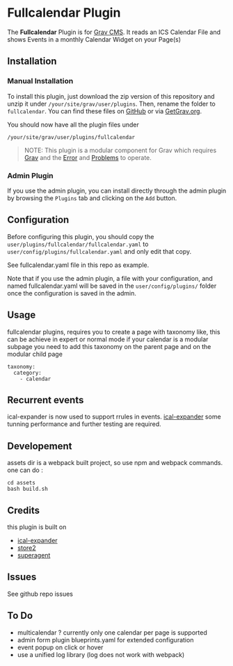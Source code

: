 # Fullcalendar Plugin

The **Fullcalendar** Plugin is for [Grav CMS](http://github.com/getgrav/grav). It reads an ICS Calendar File and shows Events in a monthly Calendar Widget on your Page(s)

## Installation

### Manual Installation

To install this plugin, just download the zip version of this repository and unzip it under `/your/site/grav/user/plugins`. Then, rename the folder to `fullcalendar`. You can find these files on [GitHub](https://github.com/sherpadawan/grav-plugin-fullcalendar) or via [GetGrav.org](http://getgrav.org/downloads/plugins#extras).

You should now have all the plugin files under

    /your/site/grav/user/plugins/fullcalendar
    
> NOTE: This plugin is a modular component for Grav which requires [Grav](http://github.com/getgrav/grav) and the [Error](https://github.com/getgrav/grav-plugin-error) and [Problems](https://github.com/getgrav/grav-plugin-problems) to operate.

### Admin Plugin

If you use the admin plugin, you can install directly through the admin plugin by browsing the `Plugins` tab and clicking on the `Add` button.

## Configuration

Before configuring this plugin, you should copy the `user/plugins/fullcalendar/fullcalendar.yaml` to `user/config/plugins/fullcalendar.yaml` and only edit that copy.

See fullcalendar.yaml file in this repo as example.

Note that if you use the admin plugin, a file with your configuration, and named fullcalendar.yaml will be saved in the `user/config/plugins/` folder once the configuration is saved in the admin.

## Usage

fullcalendar plugins, requires you to create a page with taxonomy like, this can be achieve in expert or normal mode
if your calendar is a modular subpage you need to add this taxonomy on the parent page and on the modular child page

```
taxonomy:
  category:
    - calendar
```

## Recurrent events

ical-expander is now used to support rrules in events. [ical-expander](https://github.com/mifi/ical-expander)
some tunning performance and further testing are required.

## Developement

assets dir is a webpack built project, so use npm and webpack commands.
one can do :
```
cd assets
bash build.sh
```

## Credits

this plugin is built on 
 * [ical-expander](https://github.com/mifi/ical-expander)
 * [store2](https://www.npmjs.com/package/store2)
 * [superagent](https://www.npmjs.com/package/superagent)

## Issues

See github repo issues

## To Do

 * multicalendar ? currently only one calendar per page is supported
 * admin form plugin blueprints.yaml for extended configuration 
 * event popup on click or hover
 * use a unified log library (log does not work with webpack) 
